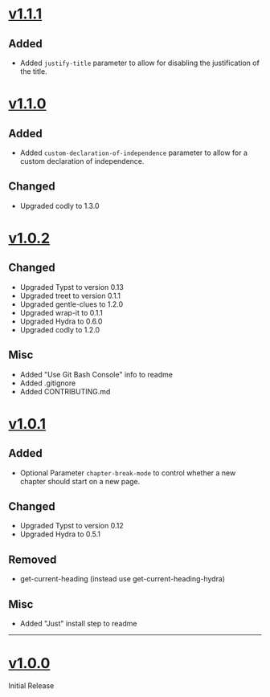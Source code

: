 # [v1.1.1](https://github.com/MrToWy/hsh-thesis/releases/tag/v1.1.1)
## Added
- Added `justify-title` parameter to allow for disabling the justification of the title.


# [v1.1.0](https://github.com/MrToWy/hsh-thesis/releases/tag/v1.1.0)
## Added
- Added `custom-declaration-of-independence` parameter to allow for a custom declaration of independence.

## Changed
- Upgraded codly to 1.3.0

# [v1.0.2](https://github.com/MrToWy/hsh-thesis/releases/tag/v1.0.2)
## Changed
- Upgraded Typst to version 0.13
- Upgraded treet to version 0.1.1
- Upgraded gentle-clues to 1.2.0
- Upgraded wrap-it to 0.1.1
- Upgraded Hydra to 0.6.0
- Upgraded codly to 1.2.0

## Misc
- Added "Use Git Bash Console" info to readme
- Added .gitignore
- Added CONTRIBUTING.md


# [v1.0.1](https://github.com/MrToWy/hsh-thesis/releases/tag/v1.0.1)
## Added
- Optional Parameter `chapter-break-mode` to control whether a new chapter should start on a new page.


## Changed
- Upgraded Typst to version 0.12
- Upgraded Hydra to 0.5.1

## Removed
- get-current-heading (instead use get-current-heading-hydra)

## Misc
- Added "Just" install step to readme


---

# [v1.0.0](https://github.com/MrToWy/hsh-thesis/releases/tag/v1.0.0)
Initial Release